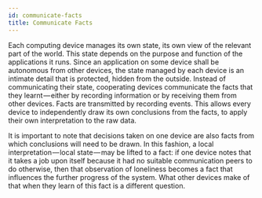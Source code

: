 ```yaml
---
id: communicate-facts
title: Communicate Facts
---
```


Each computing device manages its own state, its own view of the relevant part of the world.
This state depends on the purpose and function of the applications it runs.
Since an application on some device shall be autonomous from other devices, the state managed by each device is an intimate detail that is protected, hidden from the outside.
Instead of communicating their state, cooperating devices communicate the facts that they learnt — either by recording information or by receiving them from other devices.
Facts are transmitted by recording events.
This allows every device to independently draw its own conclusions from the facts, to apply their own interpretation to the raw data.

It is important to note that decisions taken on one device are also facts from which conclusions will need to be drawn.
In this fashion, a local interpretation — local state — may be lifted to a fact:
if one device notes that it takes a job upon itself because it had no suitable communication peers to do otherwise, then that observation of loneliness becomes a fact that influences the further progress of the system.
What other devices make of that when they learn of this fact is a different question.
